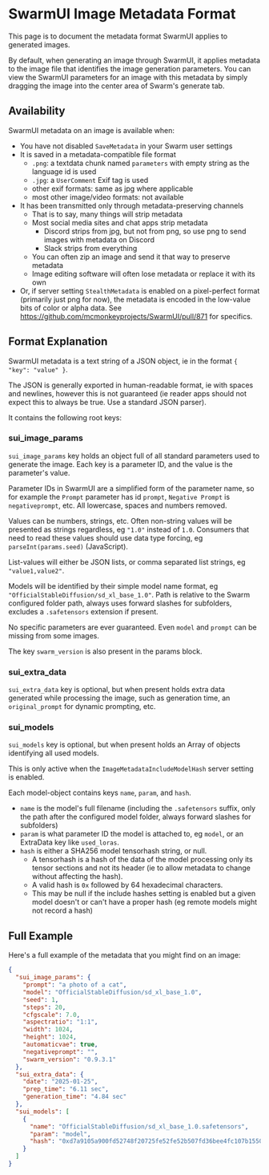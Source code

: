 # SwarmUI Image Metadata Format

This page is to document the metadata format SwarmUI applies to generated images.

By default, when generating an image through SwarmUI, it applies metadata to the image file that identifies the image generation parameters. You can view the SwarmUI parameters for an image with this metadata by simply dragging the image into the center area of Swarm's generate tab.

## Availability

SwarmUI metadata on an image is available when:

- You have not disabled `SaveMetadata` in your Swarm user settings
- It is saved in a metadata-compatible file format
    - `.png`: a textdata chunk named `parameters` with empty string as the language id is used
    - `.jpg`: a `UserComment` Exif tag is used
    - other exif formats: same as jpg where applicable
    - most other image/video formats: not available
- It has been transmitted only through metadata-preserving channels
    - That is to say, many things will strip metadata
    - Most social media sites and chat apps strip metadata
        - Discord strips from jpg, but not from png, so use png to send images with metadata on Discord
        - Slack strips from everything
    - You can often zip an image and send it that way to preserve metadata
    - Image editing software will often lose metadata or replace it with its own
- Or, if server setting `StealthMetadata` is enabled on a pixel-perfect format (primarily just png for now), the metadata is encoded in the low-value bits of color or alpha data. See <https://github.com/mcmonkeyprojects/SwarmUI/pull/871> for specifics.

## Format Explanation

SwarmUI metadata is a text string of a JSON object, ie in the format `{ "key": "value" }`.

The JSON is generally exported in human-readable format, ie with spaces and newlines, however this is not guaranteed (ie reader apps should not expect this to always be true. Use a standard JSON parser).

It contains the following root keys:

### sui_image_params

`sui_image_params` key holds an object full of all standard parameters used to generate the image. Each key is a parameter ID, and the value is the parameter's value.

Parameter IDs in SwarmUI are a simplified form of the parameter name, so for example the `Prompt` parameter has id `prompt`, `Negative Prompt` is `negativeprompt`, etc. All lowercase, spaces and numbers removed.

Values can be numbers, strings, etc. Often non-string values will be presented as strings regardless, eg `"1.0"` instead of `1.0`. Consumers that need to read these values should use data type forcing, eg `parseInt(params.seed)` (JavaScript).

List-values will either be JSON lists, or comma separated list strings, eg `"value1,value2"`.

Models will be identified by their simple model name format, eg `"OfficialStableDiffusion/sd_xl_base_1.0"`. Path is relative to the Swarm configured folder path, always uses forward slashes for subfolders, excludes a `.safetensors` extension if present.

No specific parameters are ever guaranteed. Even `model` and `prompt` can be missing from some images.

The key `swarm_version` is also present in the params block.

### sui_extra_data

`sui_extra_data` key is optional, but when present holds extra data generated while processing the image, such as generation time, an `original_prompt` for dynamic prompting, etc.

### sui_models

`sui_models` key is optional, but when present holds an Array of objects identifying all used models.

This is only active when the `ImageMetadataIncludeModelHash` server setting is enabled.

Each model-object contains keys `name`, `param`, and `hash`.
- `name` is the model's full filename (including the `.safetensors` suffix, only the path after the configured model folder, always forward slashes for subfolders)
- `param` is what parameter ID the model is attached to, eg `model`, or an ExtraData key like `used_loras`.
- `hash` is either a SHA256 model tensorhash string, or null.
    - A tensorhash is a hash of the data of the model processing only its tensor sections and not its header (ie to allow metadata to change without affecting the hash).
    - A valid hash is `0x` followed by 64 hexadecimal characters.
    - This may be null if the include hashes setting is enabled but a given model doesn't or can't have a proper hash (eg remote models might not record a hash)

## Full Example

Here's a full example of the metadata that you might find on an image:

```json
{
  "sui_image_params": {
    "prompt": "a photo of a cat",
    "model": "OfficialStableDiffusion/sd_xl_base_1.0",
    "seed": 1,
    "steps": 20,
    "cfgscale": 7.0,
    "aspectratio": "1:1",
    "width": 1024,
    "height": 1024,
    "automaticvae": true,
    "negativeprompt": "",
    "swarm_version": "0.9.3.1"
  },
  "sui_extra_data": {
    "date": "2025-01-25",
    "prep_time": "6.11 sec",
    "generation_time": "4.84 sec"
  },
  "sui_models": [
    {
      "name": "OfficialStableDiffusion/sd_xl_base_1.0.safetensors",
      "param": "model",
      "hash": "0xd7a9105a900fd52748f20725fe52fe52b507fd36bee4fc107b1550a26e6ee1d7"
    }
  ]
}
```
